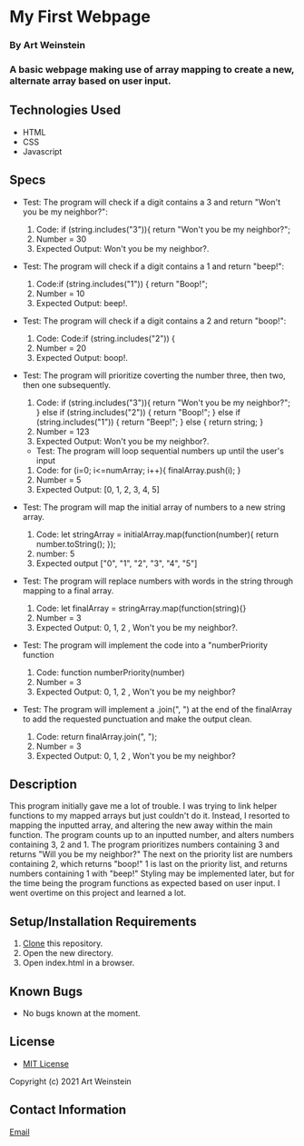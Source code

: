 # My First Webpage

### By Art Weinstein

### A basic webpage making use of array mapping to create a new, alternate array based on user input. 

## Technologies Used

* HTML
* CSS
* Javascript

## Specs
  * Test: The program will check if a digit contains a 3 and return "Won't you be my neighbor?":
    1. Code:   if (string.includes("3")){
      return "Won't you be my neighbor?";
    2. Number = 30
    3. Expected Output: Won't you be my neighbor?.
    
  * Test: The program will check if a digit contains a 1 and return "beep!":
    1. Code:if (string.includes("1")) {
      return "Boop!";
    2. Number = 10
    3. Expected Output: beep!.

  * Test: The program will check if a digit contains a 2 and return "boop!":
    1. Code: Code:if (string.includes("2")) {
    2. Number = 20
    3. Expected Output: boop!.


  * Test: The program will prioritize coverting the number three, then two, then one subsequently. 
    1. Code:  if (string.includes("3")){
      return "Won't you be my neighbor?";
    } else if (string.includes("2")) {
      return "Boop!";
    } else if (string.includes("1")) {
      return "Beep!";
    } else {
      return string;
    }
    2. Number = 123
    3. Expected Output: Won't you be my neighbor?.

    * Test: The program will loop sequential numbers up until the user's input
    1. Code:   for (i=0; i<=numArray; i++){
    finalArray.push(i);
  }
    2. Number = 5
    3. Expected Output: [0, 1, 2, 3, 4, 5]
  
  * Test: The program will map the initial array of numbers to a new string array.
    1. Code: let stringArray = initialArray.map(function(number){
      return number.toString();
    });
    2. number: 5
    3. Expected output ["0", "1", "2", "3", "4", "5"]

  * Test: The program will replace numbers with words in the string through mapping to a final array.
    1. Code: let finalArray = stringArray.map(function(string){}
    2. Number = 3
    3. Expected Output: 0, 1, 2 , Won't you be my neighbor?.

  * Test: The program will implement the code into a "numberPriority function
    1. Code: function numberPriority(number)
    2. Number = 3
    3. Expected Output: 0, 1, 2 , Won't you be my neighbor?

  * Test: The program will implement a .join(", ") at the end of the finalArray to add the requested punctuation and make the output clean. 
    1. Code: return finalArray.join(", ");
    2. Number = 3
    3. Expected Output: 0, 1, 2 , Won't you be my neighbor?
## Description
This program initially gave me a lot of trouble. I was trying to link helper functions to my mapped arrays but just couldn't do it. Instead, I resorted to mapping the inputted array, and altering the new away within the main function. The program counts up to an inputted number, and alters numbers containing 3, 2 and 1. The program prioritizes numbers containing 3 and returns "Will you be my neighbor?" The next on the priority list are numbers containing 2, which returns "boop!" 1 is last on the priority list, and returns numbers containing 1 with "beep!" Styling may be implemented later, but for the time being the program functions as expected based on user input. I went overtime on this project and learned a lot. 

## Setup/Installation Requirements

1. [Clone](https://docs.github.com/en/github/creating-cloning-and-archiving-repositories/cloning-a-repository-from-github/cloning-a-repository) this repository.
2. Open the new directory.
3. Open index.html in a browser.

## Known Bugs

* No bugs known at the moment.

## License

* [MIT License](https://opensource.org/licenses/MIT)

Copyright (c) 2021 Art Weinstein

## Contact Information

[Email](artur.weintsein@gmail.com)